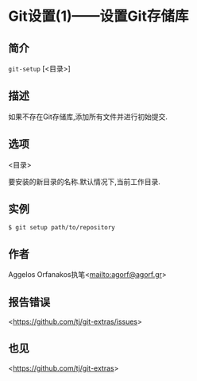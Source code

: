 
# Git设置(1)——设置Git存储库

## 简介

`git-setup` [&lt;目录&gt;]

## 描述

如果不存在Git存储库,添加所有文件并进行初始提交.

## 选项

  \<目录>

要安装的新目录的名称.默认情况下,当前工作目录.

## 实例

```
$ git setup path/to/repository
```

## 作者

Aggelos Orfanakos执笔\<<mailto:agorf@agorf.gr>>

## 报告错误

\<<https://github.com/tj/git-extras/issues>>

## 也见

\<<https://github.com/tj/git-extras>>
